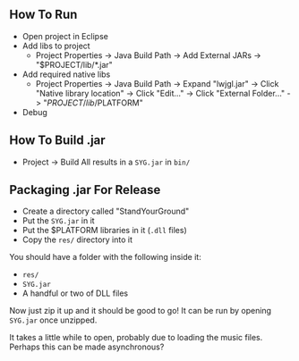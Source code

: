 ## How To Run

* Open project in Eclipse
* Add libs to project
	* Project Properties -> Java Build Path -> Add External JARs -> "$PROJECT/lib/*.jar"
* Add required native libs
	* Project Properties -> Java Build Path -> Expand "lwjgl.jar" -> Click "Native
			library location" -> Click "Edit..." -> Click "External Folder..." ->
			"$PROJECT/lib/$PLATFORM"
* Debug

## How To Build .jar

* Project -> Build All results in a `SYG.jar` in `bin/`

## Packaging .jar For Release

* Create a directory called "StandYourGround"
* Put the `SYG.jar` in it
* Put the $PLATFORM libraries in it (`.dll` files)
* Copy the `res/` directory into it
	
You should have a folder with the following inside it:

* `res/`
* `SYG.jar`
* A handful or two of DLL files

Now just zip it up and it should be good to go! It can be run by opening
`SYG.jar` once unzipped.

It takes a little while to open, probably due to
loading the music files. Perhaps this can be made asynchronous?
